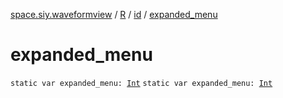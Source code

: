 [space.siy.waveformview](../../index.md) / [R](../index.md) / [id](index.md) / [expanded_menu](./expanded_menu.md)

# expanded_menu

`static var expanded_menu: `[`Int`](https://kotlinlang.org/api/latest/jvm/stdlib/kotlin/-int/index.html)
`static var expanded_menu: `[`Int`](https://kotlinlang.org/api/latest/jvm/stdlib/kotlin/-int/index.html)